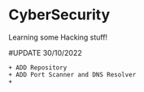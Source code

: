 # CyberSecurity
Learning some Hacking stuff! 

#UPDATE 30/10/2022

    + ADD Repository 
    + ADD Port Scanner and DNS Resolver
    + 
 

